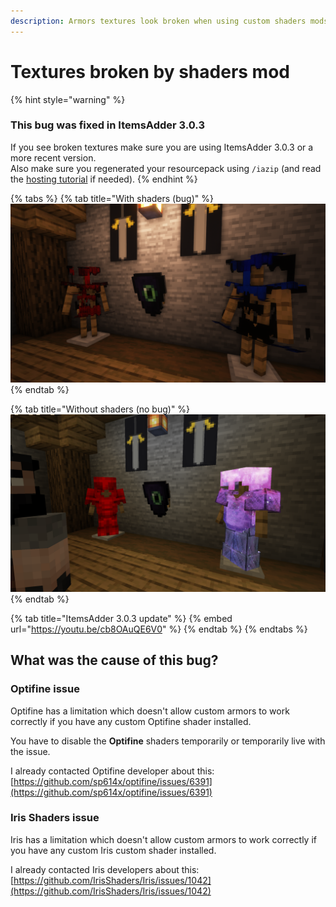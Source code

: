 ```yaml
---
description: Armors textures look broken when using custom shaders mods (1.17)
---
```


# Textures broken by shaders mod

{% hint style="warning" %}
### This bug was fixed in ItemsAdder 3.0.3

If you see broken textures make sure you are using ItemsAdder 3.0.3 or a more recent version.\
Also make sure you regenerated your resourcepack using `/iazip` (and read the [hosting tutorial](../../plugin-usage/resourcepack-hosting/) if needed).
{% endhint %}

{% tabs %}
{% tab title="With shaders (bug)" %}
![](../../.gitbook/assets/68747470733a2f2f63646e2e646973636f72646170702e636f6d2f6174746163686d656e74732f3533333431333137313430333239323731322f3931353939333232363736313130393531342f323032312d31322d30325f31362e34372e34302e706e67.png)
{% endtab %}

{% tab title="Without shaders (no bug)" %}
![](../../.gitbook/assets/144463413-21137314-66a3-41de-a834-9c6063e65e83.png)
{% endtab %}

{% tab title="ItemsAdder 3.0.3 update" %}
{% embed url="https://youtu.be/cb8OAuQE6V0" %}
{% endtab %}
{% endtabs %}

## What was the cause of this bug?

### Optifine issue

Optifine has a limitation which doesn't allow custom armors to work correctly if you have any custom Optifine shader installed.

You have to disable the **Optifine** shaders temporarily or temporarily live with the issue.

I already contacted Optifine developer about this: [https://github.com/sp614x/optifine/issues/6391](https://github.com/sp614x/optifine/issues/6391)

### Iris Shaders issue

Iris has a limitation which doesn't allow custom armors to work correctly if you have any custom Iris custom shader installed.

I already contacted Iris developers about this: [https://github.com/IrisShaders/Iris/issues/1042](https://github.com/IrisShaders/Iris/issues/1042)
